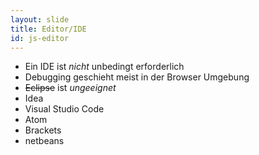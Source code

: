 ```yaml
---
layout: slide
title: Editor/IDE
id: js-editor
---
```

* Ein IDE ist _nicht_ unbedingt erforderlich
* Debugging geschieht meist in der Browser Umgebung
* ~~Eclipse~~ ist _ungeeignet_
* Idea
* Visual Studio Code
* Atom
* Brackets
* netbeans
